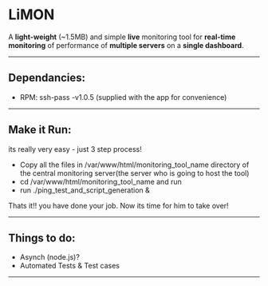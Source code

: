 # LiMON #


A **light-weight** (~1.5MB) and simple **live** monitoring tool for **real-time monitoring** of performance of **multiple servers** on a **single dashboard**.

------


## Dependancies: ##

- RPM: ssh-pass -v1.0.5 (supplied with the app for convenience)

-------

## Make it Run: ##

its really very easy - just 3 step process!

 - Copy
 all the files in /var/www/html/monitoring_tool_name directory of the central monitoring server(the server who is going to host the tool)
 - cd  /var/www/html/monitoring_tool_name and run 
 - run ./ping_test_and_script_generation &

 Thats it!! you have done your job. Now its time for him to take over!

---------

## Things to do: ##

- Asynch (node.js)?
- Automated Tests & Test cases

---------